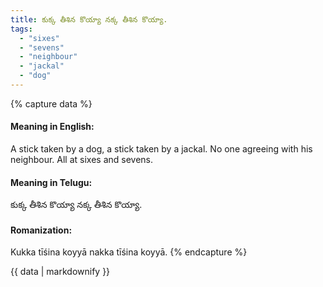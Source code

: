 ```yaml
---
title: కుక్క తీశిన కొయ్యా నక్క తీశిన కొయ్యా.
tags:
  - "sixes"
  - "sevens"
  - "neighbour"
  - "jackal"
  - "dog"
---
```


{% capture data %}
#### Meaning in English:
A stick taken by a dog, a stick taken by a jackal.
No one agreeing with his neighbour.
All at sixes and sevens.

#### Meaning in Telugu:
కుక్క తీశిన కొయ్యా నక్క తీశిన కొయ్యా.

#### Romanization:
Kukka tīśina koyyā nakka tīśina koyyā.
{% endcapture %}

{{ data | markdownify }}

